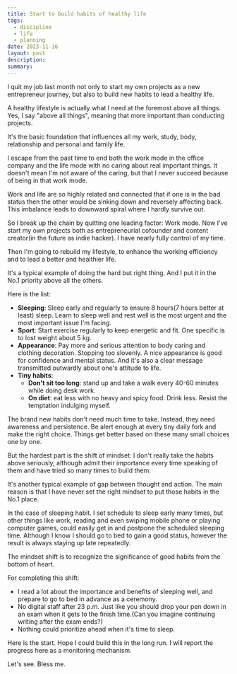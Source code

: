 ```yaml
---
title: Start to build habits of healthy life
tags:
  - discipline
  - life
  - planning
date: 2023-11-16
layout: post
description: 
summary:
---
```


I quit my job last month not only to start my own projects as a new entrepreneur journey, but also to build new habits to lead a healthy life. 

A healthy lifestyle is actually what I need at the foremost above all things. Yes, I say "above all things", meaning that more important than conducting projects. 

It's the basic foundation that influences all my work, study, body, relationship and personal and family life. 

I escape from the past time to end both the work mode in the office company and the life mode with no caring about real important things. It doesn't mean I'm not aware of the caring, but that I never succeed because of being in that work mode. 

Work and life are so highly related and connected that if one is in the bad status then the other would be sinking down and reversely affecting back. This imbalance leads to downward spiral where I hardly survive out. 

So I break up the chain by quitting one leading factor: Work mode. Now I've start my own projects both as entrepreneurial cofounder and content creator(in the future as indie hacker). I have nearly fully control of my time. 

Then I'm going to rebuild my lifestyle, to enhance the working efficiency and to lead a better and healthier life. 

It's a typical example of doing the hard but right thing. And I put it in the No.1 priority above all the others.

Here is the list: 
- **Sleeping**: Sleep early and regularly to ensure 8 hours(7 hours better at least) sleep. Learn to sleep well and rest well is the most urgent and the most important issue I'm facing. 
- **Sport**: Start exercise regularly to keep energetic and fit. One specific is to lost weight about 5 kg. 
- **Appearance**: Pay more and serious attention to body caring and clothing decoration. Stopping too slovenly. A nice appearance is good for confidence and mental status. And it's also a clear message transmitted outwardly about one's attitude to life. 
- **Tiny habits**: 
	- **Don't sit too long**: stand up and take a walk every 40-60 minutes while doing desk work.
	- **On diet**: eat less with no heavy and spicy food. Drink less. Resist the temptation indulging myself. 

The brand new habits don't need much time to take. Instead, they need awareness and persistence. Be alert enough at every tiny daily fork and make the right choice. Things get better based on these many small choices one by one. 

But the hardest part is the shift of mindset: I don't really take the habits above seriously, although admit their importance every time speaking of them and have tried so many times to build them. 

It's another typical example of gap between thought and action. The main reason is that I have never set the right mindset to put those habits in the No.1 place. 

In the case of sleeping habit. I set schedule to sleep early many times, but other things like work, reading and even swiping mobile phone or playing computer games, could easily get in and postpone the scheduled sleeping time. Although I know I should go to bed to gain a good status, however the result is always staying up late repeatedly. 

The mindset shift is to recognize the significance of good habits from the bottom of heart. 

For completing this shift:
- I read a lot about the importance and benefits of sleeping well, and prepare to go to bed in advance as a ceremony. 
- No digital staff after 23 p.m. Just like you should drop your pen down in an exam when it gets to the finish time.(Can you imagine continuing writing after the exam ends?) 
- Nothing could prioritize ahead when it's time to sleep. 

Here is the start. Hope I could build this in the long run. I will report the progress here as a monitoring mechanism. 

Let's see. Bless me.
